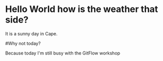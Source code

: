 # Hello World how is the weather that side?

It is a sunny day in Cape.

#Why not today?


Because today I'm still busy with the GitFlow workshop
